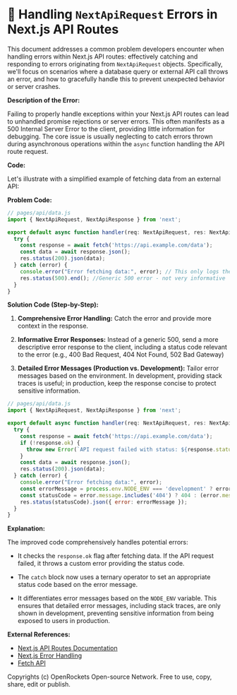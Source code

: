 # 🐞 Handling `NextApiRequest` Errors in Next.js API Routes


This document addresses a common problem developers encounter when handling errors within Next.js API routes: effectively catching and responding to errors originating from `NextApiRequest` objects.  Specifically, we'll focus on scenarios where a database query or external API call throws an error, and how to gracefully handle this to prevent unexpected behavior or server crashes.

**Description of the Error:**

Failing to properly handle exceptions within your Next.js API routes can lead to unhandled promise rejections or server errors.  This often manifests as a 500 Internal Server Error to the client, providing little information for debugging.  The core issue is usually neglecting to catch errors thrown during asynchronous operations within the `async` function handling the API route request.


**Code:**

Let's illustrate with a simplified example of fetching data from an external API:

**Problem Code:**

```javascript
// pages/api/data.js
import { NextApiRequest, NextApiResponse } from 'next';

export default async function handler(req: NextApiRequest, res: NextApiResponse) {
  try {
    const response = await fetch('https://api.example.com/data');
    const data = await response.json();
    res.status(200).json(data);
  } catch (error) {
    console.error("Error fetching data:", error); // This only logs the error, not handled to the client
    res.status(500).end(); //Generic 500 error - not very informative
  }
}
```

**Solution Code (Step-by-Step):**

1. **Comprehensive Error Handling:**  Catch the error and provide more context in the response.

2. **Informative Error Responses:** Instead of a generic 500, send a more descriptive error response to the client, including a status code relevant to the error (e.g., 400 Bad Request, 404 Not Found, 502 Bad Gateway)

3. **Detailed Error Messages (Production vs. Development):** Tailor error messages based on the environment. In development, providing stack traces is useful; in production, keep the response concise to protect sensitive information.


```javascript
// pages/api/data.js
import { NextApiRequest, NextApiResponse } from 'next';

export default async function handler(req: NextApiRequest, res: NextApiResponse) {
  try {
    const response = await fetch('https://api.example.com/data');
    if (!response.ok) {
      throw new Error(`API request failed with status: ${response.status}`);
    }
    const data = await response.json();
    res.status(200).json(data);
  } catch (error) {
    console.error("Error fetching data:", error);
    const errorMessage = process.env.NODE_ENV === 'development' ? error.message : 'An error occurred';
    const statusCode = error.message.includes('404') ? 404 : (error.message.includes('502') ? 502 : 500)
    res.status(statusCode).json({ error: errorMessage });
  }
}
```


**Explanation:**

The improved code comprehensively handles potential errors:

- It checks the `response.ok` flag after fetching data.  If the API request failed, it throws a custom error providing the status code.

- The `catch` block now uses a ternary operator to set an appropriate status code based on the error message.

-  It differentiates error messages based on the `NODE_ENV` variable.  This ensures that detailed error messages, including stack traces, are only shown in development, preventing sensitive information from being exposed to users in production.


**External References:**

- [Next.js API Routes Documentation](https://nextjs.org/docs/api-routes/introduction)
- [Next.js Error Handling](https://nextjs.org/docs/basic-features/pages#error-handling)
- [Fetch API](https://developer.mozilla.org/en-US/docs/Web/API/Fetch_API)


Copyrights (c) OpenRockets Open-source Network. Free to use, copy, share, edit or publish.

